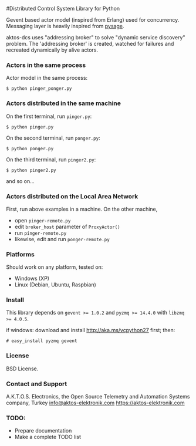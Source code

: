 #Distributed Control System Library for Python

Gevent based actor model (inspired from Erlang) used for concurrency. Messaging layer is heavily inspired from [pysage](https://github.com/realtime-system/pysage).  

aktos-dcs uses "addressing broker" to solve "dynamic service discovery" problem. The 'addressing broker' is created, watched for failures and recreated dynamically by alive actors. 

### Actors in the same process

Actor model in the same process:

```
$ python pinger_ponger.py
```

### Actors distributed in the same machine

On the first terminal, run `pinger.py`: 
```
$ python pinger.py
```

On the second terminal, run `ponger.py`: 

```
$ python ponger.py
```

On the third terminal, run `pinger2.py`:

```
$ python pinger2.py
```

and so on... 

### Actors distributed on the Local Area Network

First, run above examples in a machine. On the other machine, 

* open `pinger-remote.py` 
* edit `broker_host` parameter of `ProxyActor()`
* run `pinger-remote.py`
* likewise, edit and run `ponger-remote.py`


### Platforms

Should work on any platform, tested on:

* Windows (XP)
* Linux (Debian, Ubuntu, Raspbian)

### Install 

This library depends on `gevent >= 1.0.2` and `pyzmq >= 14.4.0` with `libzmq >= 4.0.5`.

if windows: download and install http://aka.ms/vcpython27 first; then: 

```
# easy_install pyzmq gevent
```

### License

BSD License. 

### Contact and Support

A.K.T.O.S. Electronics, the Open Source Telemetry and Automation Systems company, Turkey
info@aktos-elektronik.com
https://aktos-elektronik.com

### TODO:

* Prepare documentation
* Make a complete TODO list 

